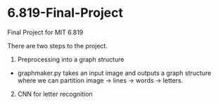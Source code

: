 # 6.819-Final-Project
Final Project for MIT 6.819

There are two steps to the project.

1) Preprocessing into a graph structure

- graphmaker.py takes an input image and outputs a graph structure where we can partition image -> lines -> words -> letters.

2) CNN for letter recognition
